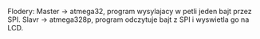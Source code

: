 Flodery:
Master -> atmega32, program wysylajacy w petli jeden bajt przez SPI.
Slavr -> atmega328p, program odczytuje bajt z SPI i wyswietla go na LCD.
